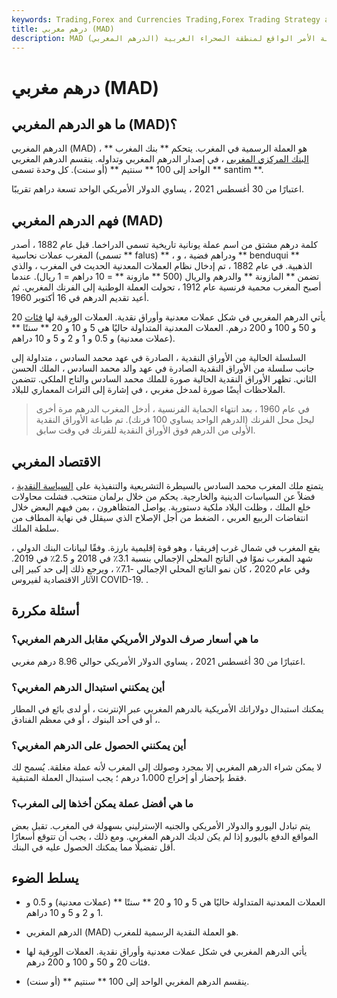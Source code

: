 ```yaml
---
keywords: Trading,Forex and Currencies Trading,Forex Trading Strategy and Education,Strategy and Education
title: درهم مغربي (MAD)
description: MAD (الدرهم المغربي) هو العملة الخاصة بالمغرب وعملة الأمر الواقع لمنطقة الصحراء الغربية.
---
```


# درهم مغربي (MAD)
## ما هو الدرهم المغربي (MAD)؟

الدرهم المغربي (MAD) هو العملة الرسمية في المغرب. يتحكم ** بنك المغرب ** ، [البنك المركزي المغربي](/centralbank) ، في إصدار الدرهم المغربي وتداوله. ينقسم الدرهم المغربي الواحد إلى 100 ** سنتيم ** (أو سنت). كل وحدة تسمى ** santim **.

اعتبارًا من 30 أغسطس 2021 ، يساوي الدولار الأمريكي الواحد تسعة دراهم تقريبًا.

## فهم الدرهم المغربي (MAD)

كلمة درهم مشتق من اسم عملة يونانية تاريخية تسمى الدراخما. قبل عام 1882 ، أصدر المغرب عملات نحاسية (تسمى ** falus) ** ، ودراهم فضية ، و ** benduqui ** الذهبية. في عام 1882 ، تم إدخال نظام العملات المعدنية الحديث في المغرب ، والذي تضمن ** المازونة ** والدرهم والريال (500 ** مازونة ** = 10 دراهم = 1 ريال). عندما أصبح المغرب محمية فرنسية عام 1912 ، تحولت العملة الوطنية إلى الفرنك المغربي. ثم أعيد تقديم الدرهم في 16 أكتوبر 1960.

يأتي الدرهم المغربي في شكل عملات معدنية وأوراق نقدية. العملات الورقية لها [فئات](/denomination) 20 و 50 و 100 و 200 درهم. العملات المعدنية المتداولة حاليًا هي 5 و 10 و 20 ** سنتًا ** (عملات معدنية) و 0.5 و 1 و 2 و 5 و 10 دراهم.

السلسلة الحالية من الأوراق النقدية ، الصادرة في عهد محمد السادس ، متداولة إلى جانب سلسلة من الأوراق النقدية الصادرة في عهد والد محمد السادس ، الملك الحسن الثاني. تظهر الأوراق النقدية الحالية صورة للملك محمد السادس والتاج الملكي. تتضمن الملاحظات أيضًا صورة لمدخل مغربي ، في إشارة إلى التراث المعماري للبلاد.

> في عام 1960 ، بعد انتهاء الحماية الفرنسية ، أدخل المغرب الدرهم مرة أخرى ليحل محل الفرنك (الدرهم الواحد يساوي 100 فرنك). تم طباعة الأوراق النقدية الأولى من الدرهم فوق الأوراق النقدية للفرنك في وقت سابق.

>

## الاقتصاد المغربي

يتمتع ملك المغرب محمد السادس بالسيطرة التشريعية والتنفيذية على [السياسة النقدية](/monetarypolicy) ، فضلاً عن السياسات الدينية والخارجية. يحكم من خلال برلمان منتخب. فشلت محاولات خلع الملك ، وظلت البلاد ملكية دستورية. يواصل المتظاهرون ، بمن فيهم البعض خلال انتفاضات الربيع العربي ، الضغط من أجل الإصلاح الذي سيقلل في نهاية المطاف من سلطة الملك.

يقع المغرب في شمال غرب إفريقيا ، وهو قوة إقليمية بارزة. وفقًا لبيانات البنك الدولي ، شهد المغرب نموًا في الناتج المحلي الإجمالي بنسبة 3.1٪ في 2018 و 2.5٪ في 2019. وفي عام 2020 ، كان نمو الناتج المحلي الإجمالي -7.1٪ ، ويرجع ذلك إلى حد كبير إلى الآثار الاقتصادية لفيروس COVID-19. .

## أسئلة مكررة

### ما هي أسعار صرف الدولار الأمريكي مقابل الدرهم المغربي؟

اعتبارًا من 30 أغسطس 2021 ، يساوي الدولار الأمريكي حوالي 8.96 درهم مغربي.

### أين يمكنني استبدال الدرهم المغربي؟

يمكنك استبدال دولاراتك الأمريكية بالدرهم المغربي عبر الإنترنت ، أو لدى بائع في المطار ، أو في أحد البنوك ، أو في معظم الفنادق.

### أين يمكنني الحصول على الدرهم المغربي؟

لا يمكن شراء الدرهم المغربي إلا بمجرد وصولك إلى المغرب لأنه عملة مغلقة. يُسمح لك فقط بإحضار أو إخراج 1،000 درهم ؛ يجب استبدال العملة المتبقية.

### ما هي أفضل عملة يمكن أخذها إلى المغرب؟

يتم تبادل اليورو والدولار الأمريكي والجنيه الإسترليني بسهولة في المغرب. تقبل بعض المواقع الدفع باليورو إذا لم يكن لديك الدرهم المغربي. ومع ذلك ، يجب أن تتوقع أسعارًا أقل تفضيلًا مما يمكنك الحصول عليه في البنك.

## يسلط الضوء

- العملات المعدنية المتداولة حاليًا هي 5 و 10 و 20 ** سنتًا ** (عملات معدنية) و 0.5 و 1 و 2 و 5 و 10 دراهم.

- الدرهم المغربي (MAD) هو العملة النقدية الرسمية للمغرب.

- يأتي الدرهم المغربي في شكل عملات معدنية وأوراق نقدية. العملات الورقية لها فئات 20 و 50 و 100 و 200 درهم.

- ينقسم الدرهم المغربي الواحد إلى 100 ** سنتيم ** (أو سنت).

